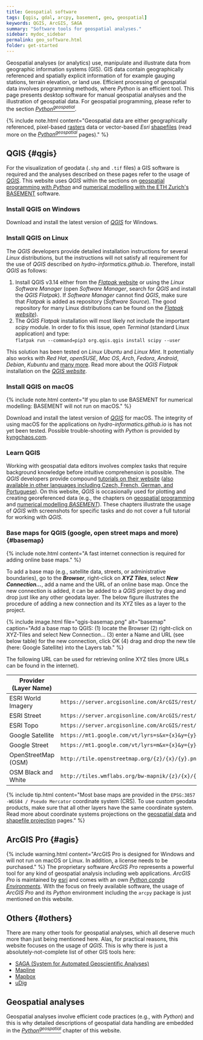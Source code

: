 ```yaml
---
title: Geospatial software
tags: [qgis, gdal, arcpy, basement, geo, geospatial]
keywords: QGIS, ArcGIS, SAGA
summary: "Software tools for geospatial analyses."
sidebar: mydoc_sidebar
permalink: geo_software.html
folder: get-started
---
```


Geospatial analyses (or analytics) use, manipulate and illustrate data from geographic information systems (GIS). GIS data contain  geographically referenced and spatially explicit information of for example gauging stations, terrain elevation, or land use. Efficient processing of geospatial data involves programming methods, where *Python* is an efficient tool. This page presents desktop software for manual geospatial analyses and the illustration of geospatial data. For geospatial programming, please refer to the section [*Python<sup>geospatial</sup>*](geo-python.html).

{% include note.html content="Geospatial data are either geographically referenced, pixel-based [rasters](https://en.wikipedia.org/wiki/Raster_graphics) data or vector-based *Esri* [shapefiles](https://en.wikipedia.org/wiki/Shapefile) (read more on the [*Python<sup>geospatial</sup>*](geospatial-data.html) pages)." %}

## QGIS {#qgis}
For the visualization of geodata (`.shp` and `.tif` files) a GIS software is required and the analyses described on these pages refer to the usage of [*QGIS*](https://www.qgis.org). This website uses *QGIS* within the sections on [geospatial programming with *Python*](geo-python.html) and [numerical modelling with the ETH Zurich's BASEMENT](bm-pre.html) software.

### Install QGIS on Windows
Download and install the latest version of [*QGIS*](https://www.qgis.org/en/site/forusers/download.html) for Windows.

### Install QGIS on Linux
The *QGIS* developers provide detailed installation instructions for several *Linux* distributions, but the instructions will not satisfy all requirement for the use of *QGIS* described on *hydro-informatics.github.io*. Therefore, install *QGIS* as follows:

1. Install QGIS v3.14 either from the [*Flatpak* website](https://flathub.org/apps/details/org.qgis.qgis) or using the *Linux* *Software Manager* (open *Software Manager*, search for *QGIS* and install the *QGIS Flatpak*). If *Software Manager* cannot find *QGIS*, make sure that *Flatpak* is added as repository (*Software Source*). The good repository for many Linux distributions can be found on the [*Flatpak website*](https://flatpak.org/setup/)).
1. The *QGIS Flatpak* installation will most likely not include the important *scipy* module. In order to fix this issue, open  *Terminal* (standard Linux application) and type: 
<br>`flatpak run --command=pip3 org.qgis.qgis install scipy --user`

This solution has been tested on *Linux Ubuntu* and *Linux Mint*. It potentially also works with *Red Hat*, *openSUSE*, *Mac OS*, *Arch*, *Fedora*, *Android*, *Debian*, *Kubuntu* and [many more](https://flatpak.org/setup/). Read more about the *QGIS Flatpak* installation on the [*QGIS website*](https://qgis.org/en/site/forusers/alldownloads.html#flatpak).


### Install QGIS on macOS
{% include note.html content="If you plan to use BASEMENT for numerical modelling: BASEMENT will not run on macOS." %}

Download and install the latest version of [*QGIS*](https://www.qgis.org/en/site/forusers/download.html) for macOS. The integrity of using macOS for the applications on *hydro-informatics.github.io* is has not yet been tested. Possible trouble-shooting with *Python* is provided by [kyngchaos.com](https://www.kyngchaos.com/software/qgis/). 

### Learn QGIS
Working with geospatial data editors involves complex tasks that require background knowledge before intuitive comprehension is possible.  The *QGIS* developers provide compound [tutorials on their website](https://docs.qgis.org/testing/en/docs/training_manual/index.html) ([also available in other languages including Czech, French, German, and Portuguese](https://www.qgis.org/en/site/forusers/trainingmaterial/index.html)).
On this website, *QGIS* is occasionally used for plotting and creating georeferenced data (e.g., the chapters on [geospatial programming](geo-python.html) and [numerical modelling *BASEMENT*](bm-pre.html)). These chapters illustrate the usage of *QGIS* with screenshots for specific tasks and do not cover a full tutorial for working with *QGIS*.


### Base maps for QGIS (google, open street maps and more) {#basemap}
{% include note.html content="A fast internet connection is required for adding online base maps." %}

To add a base map (e.g., satellite data, streets, or administrative boundaries), go to the ***Browser***, right-click on ***XYZ Tiles***, select ***New Connection...***, add a name and the URL of an online base map. Once the new connection is added, it can be added to a *QGIS* project by drag and drop just like any other geodata layer. The below figure illustrates the procedure of adding a new connection and its XYZ tiles as a layer to the project. 

{% include image.html file="qgis-basemap.png" alt="basemap" caption="Add a base map to QGIS: (1) locate the Browser (2) right-click on XYZ-Tiles and select New Connection... (3) enter a Name and URL (see below table) for the new connection, click OK (4) drag and drop the new tile (here: Google Satellite) into the Layers tab." %} 

The following URL can be used for retrieving online XYZ tiles (more URLs can be found in the internet).

| Provider (Layer Name) | URL                                                                                              |
|-----------------------|--------------------------------------------------------------------------------------------------|
| ESRI World Imagery    | `https://server.arcgisonline.com/ArcGIS/rest/services/World_Imagery/MapServer/tile/{z}/{y}/{x}`  |
| ESRI Street           | `https://server.arcgisonline.com/ArcGIS/rest/services/World_Street_Map/MapServer/tile/{z}/{y}/{x}` |
| ESRI Topo             | `https://server.arcgisonline.com/ArcGIS/rest/services/World_Topo_Map/MapServer/tile/{z}/{y}/{x}`   |
| Google Satellite      | `https://mt1.google.com/vt/lyrs=s&x={x}&y={y}&z={z}`                                               |
| Google Street         | `https://mt1.google.com/vt/lyrs=m&x={x}&y={y}&z={z}`                                               |
| OpenStreetMap (OSM)   | `http://tile.openstreetmap.org/{z}/{x}/{y}.png`                                                    |
| OSM Black and White   | `http://tiles.wmflabs.org/bw-mapnik/{z}/{x}/{y}.png`                                               |

{% include tip.html content="Most base maps are provided in the `EPSG:3857 -WGS84 / Pseudo Mercator` coordinate system (CRS). To use custom geodata products, make sure that all other layers have the same coordinate system. Read more about coordinate systems projections on the [geospatial data](geospatial-data.html#prj) and [shapefile projection](geo-shp.html#prj-shp) pages." %}



## ArcGIS Pro {#agis}
{% include warning.html content="ArcGIS Pro is designed for Windows and will not run on macOS or Linux. In addition, a license needs to be purchased." %} 
The proprietary software *ArcGIS Pro* represents a powerful tool for any kind of geospatial analysis including web applications. *ArcGIS Pro* is maintained by [esri](https://www.esri.com/) and comes with an own [*Python conda Environments*](hypy_install.html).
With the focus on freely available software, the usage of *ArcGIS Pro* and its *Python* environment including the `arcpy` package is just mentioned on this website. 

## Others {#others}
There are many other tools for geospatial analyses, which all deserve much more than just being mentioned here. Alas, for practical reasons, this website focuses on the usage of *QGIS*. This is why there is just a absolutely-not-complete list of other GIS tools here:

* [SAGA (System for Automated Geoscientific Analyses)](http://www.saga-gis.org/en/index.html)
* [Mapline](https://mapline.com/)
* [Mapbox](https://www.mapbox.com/)
* [uDig](http://udig.refractions.net/)

## Geospatial analyses

Geospatial analyses involve efficient code practices (e.g., with *Python*) and this is why detailed descriptions of geospatial data handling are embedded in the [*Python<sup>geospatial</sup>*](geo-python.html) chapter of this website.